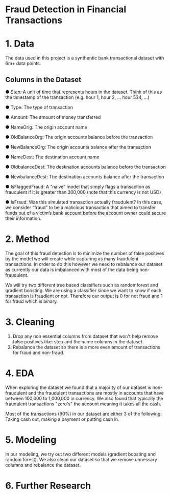# Fraud Detection in Financial Transactions

# 1. Data
The data used in this project is a synthentic bank transactional dataset with 6m+ data points. 

## Columns in the Dataset

● Step: A unit of time that represents hours in the dataset. Think of this as the timestamp
of the transaction (e.g. hour 1, hour 2, ... hour 534, ...)

● Type: The type of transaction

● Amount: The amount of money transferred

● NameOrig: The origin account name

● OldBalanceOrg: The origin accounts balance before the transaction

● NewBalanceOrg: The origin accounts balance after the transaction

● NameDest: The destination account name

● OldbalanceDest: The destination accounts balance before the transaction

● NewbalanceDest: The destination accounts balance after the transaction

● IsFlaggedFraud: A “naive” model that simply flags a transaction as fraudulent if it is
greater than 200,000 (note that this currency is not USD)

● IsFraud: Was this simulated transaction actually fraudulent? In this case, we consider
“fraud” to be a malicious transaction that aimed to transfer funds out of a victim’s bank
account before the account owner could secure their information.


# 2. Method

The goal of this fraud detection is to minimize the number of false positives by the model we will create while capturing as many fraudulent transactions. In order to do this however we need to rebalance our dataset as currently our data is imbalanced with most of the data being non-fraudulent.

We will try two different tree based classifiers such as randomforest and gradient boosting. We are using a classifier since we want to know if each transaction is fraudlent or not. Therefore our output is 0 for not fraud and 1 for fraud which is binary.

# 3. Cleaning
  1. Drop any non essential columns from dataset that won't help remove false positives like: step and the name columns in the dataset.
  2. Rebalance the dataset so there is a more even amount of transactions for fraud and non-fraud.



# 4. EDA

When exploring the dataset we found that a majority of our dataset is non-fraudulent and the fraudulent transactions are mostly in accounts that have between 100,000 to 1,000,000 in currency. We also found that typically the fraudulent transactions "zero's" the account meaning it takes all the cash.

Most of the transactions (90%) in our dataset are either 3 of the following: Taking cash out, making a payment or putting cash in.

# 5. Modeling

In our modeling, we try out two different models (gradient boosting and random forest). We also clean our dataset so that we remove unnessary columns and rebalance the dataset.

# 6. Further Research


